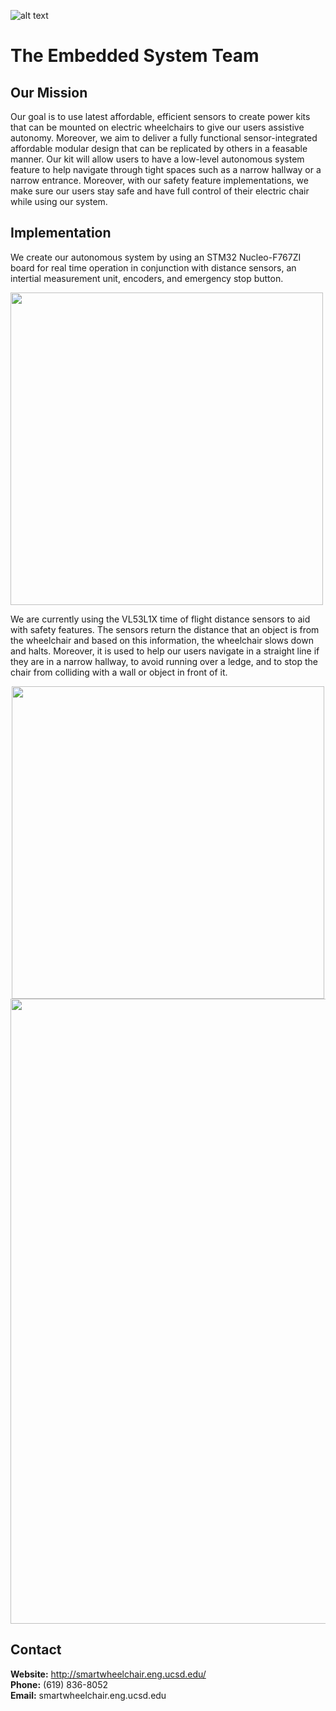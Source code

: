 ![alt text](https://github.com/SmartWheelchair/Systems/blob/master/Wheelchair%203D%20Part%20Images/UCSD_Wheelchair_Team_Logo.png "Logo")


# The Embedded System Team

## Our Mission
  
  Our goal is to use latest affordable, efficient sensors to create power kits that can be mounted on electric wheelchairs to give our
  users assistive autonomy. Moreover, we aim to deliver a fully functional sensor-integrated affordable modular design that can be replicated by others in a feasable manner. Our kit will allow users to have a low-level autonomous system feature to help navigate through tight spaces such as a narrow hallway or a narrow entrance. Moreover, with our safety feature implementations, we make sure our users stay safe and have full control of their electric chair while using our system.
  
## Implementation
  
  We create our autonomous system by using an STM32 Nucleo-F767ZI board for real time operation in conjunction with distance sensors, an
  intertial measurement unit, encoders, and emergency stop button. 
  
  <img src="https://github.com/SmartWheelchair/Systems/blob/master/Wheelchair%203D%20Part%20Images/STM32_Nucleo_F767ZI.PNG" width="500">

  We are currently using the VL53L1X time of flight distance sensors to aid with safety features. The sensors return the distance that an object is from the wheelchair and based on this information, the wheelchair slows down and halts. Moreover, it is used to help our users navigate in a straight line if they are in a narrow hallway, to avoid running over a ledge, and to stop the chair from colliding with a wall or object in front of it. 

<p align="center">
  <img src="https://github.com/SmartWheelchair/Systems/blob/master/Wheelchair%203D%20Part%20Images/ToF_Sensors_VL53L1X_Image.PNG" width="500">
  <img src="https://github.com/SmartWheelchair/Systems/blob/master/Wheelchair%203D%20Part%20Images/ToF_Sensors_Working.PNG" width="1000">
</p>

## Contact
**Website:** http://smartwheelchair.eng.ucsd.edu/  
**Phone:** (619) 836-8052  
**Email:** smartwheelchair.eng.ucsd.edu  
